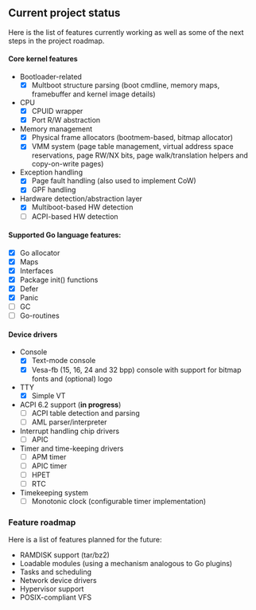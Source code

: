 ## Current project status 

Here is the list of features currently working as well as some of the next 
steps in the project roadmap.

#### Core kernel features 
- Bootloader-related
	- [x] Multboot structure parsing (boot cmdline, memory maps, framebuffer and kernel image details)
- CPU 
	- [x] CPUID wrapper
	- [x] Port R/W abstraction
- Memory management
	- [x] Physical frame allocators (bootmem-based, bitmap allocator)
	- [x] VMM system (page table management, virtual address space reservations, page RW/NX bits, page walk/translation helpers and copy-on-write pages)
- Exception handling
	- [x] Page fault handling (also used to implement CoW)
	- [x] GPF handling 
- Hardware detection/abstraction layer
	- [x] Multiboot-based HW detection 
	- [ ] ACPI-based HW detection

#### Supported Go language features:
- [x] Go allocator 
- [x] Maps 
- [x] Interfaces 
- [x] Package init() functions
- [x] Defer
- [x] Panic
- [ ] GC
- [ ] Go-routines

#### Device drivers
- Console
	- [x] Text-mode console 
	- [x] Vesa-fb (15, 16, 24 and 32 bpp) console with support for bitmap fonts and (optional) logo
- TTY
	- [x] Simple VT
- ACPI 6.2 support (**in progress**)
	- [ ] ACPI table detection and parsing 
	- [ ] AML parser/interpreter
- Interrupt handling chip drivers
	- [ ] APIC
- Timer and time-keeping drivers
	- [ ] APM timer 
	- [ ] APIC timer 
	- [ ] HPET
	- [ ] RTC
- Timekeeping system 
	- [ ] Monotonic clock (configurable timer implementation)
### Feature roadmap 

Here is a list of features planned for the future:
- RAMDISK support (tar/bz2)
- Loadable modules (using a mechanism analogous to Go plugins)
- Tasks and scheduling 
- Network device drivers
- Hypervisor support
- POSIX-compliant VFS
